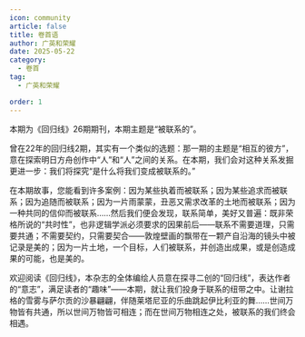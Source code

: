 ```yaml
---
icon: community
article: false
title: 卷首语
author: 广英和荣耀
date: 2025-05-22
category:
  - 卷首
tag:
  - 广英和荣耀

order: 1
---
```


本期为《回归线》26期期刊，本期主题是“被联系的”。

曾在22年的回归线2期，其实有一个类似的选题：那一期的主题是“相互的彼方”，意在探索明日方舟创作中“人”和“人”之间的关系。在本期，我们会对这种关系发掘更进一步：我们将探究“是什么将我们变成被联系的。”

在本期故事，您能看到许多案例：因为某些执着而被联系；因为某些追求而被联系；因为追随而被联系；因为一片雨蒙蒙，丑恶又需求改革的土地而被联系；因为一种共同的信仰而被联系……然后我们便会发现，联系简单，美好又普遍：既非荣格所说的“共时性”，也非逻辑学派必须要求的因果前后——联系不需要道理，只需要共通；不需要契约，只需要契合——敦煌壁画的飘带在一颗产自沿海的镜头中被记录是美的；因为一片土地，一个目标，人们被联系，并创造出成果，或是创造成果的可能，也是美的。

欢迎阅读《回归线》，本杂志的全体编绘人员意在探寻二创的“回归线”，表达作者的“意志”，满足读者的“趣味”——本期，就让我们投身于联系的纽带之中。让谢拉格的雪雾与萨尔贡的沙暴翩翩，伴随莱塔尼亚的乐曲跳起伊比利亚的舞……世间万物皆有共通，所以世间万物皆可相连；而在世间万物相连之处，被联系的我们终会相遇。<eod />